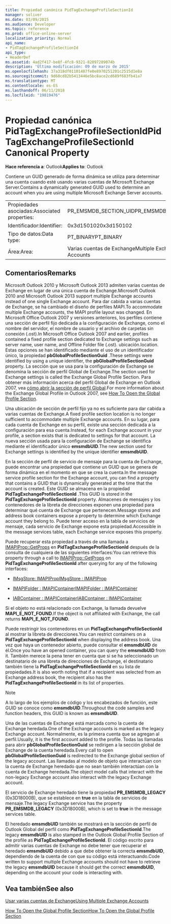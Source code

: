 ```yaml
---
title: Propiedad canónica PidTagExchangeProfileSectionId
manager: soliver
ms.date: 03/09/2015
ms.audience: Developer
ms.topic: reference
ms.prod: office-online-server
localization_priority: Normal
api_name:
- PidTagExchangeProfileSectionId
api_type:
- HeaderDef
ms.assetid: 4ad2f417-be8f-4fc8-9321-82097289074b
description: 'Última modificación: 09 de marzo de 2015'
ms.openlocfilehash: 37a318df01101487fe0e8970251201c2515d1e8a
ms.sourcegitcommit: 9d60cd82b5413446e5bc8ace2cd689f683fb41a7
ms.translationtype: MT
ms.contentlocale: es-ES
ms.lasthandoff: 06/11/2018
ms.locfileid: "19819476"
---
```

# <a name="pidtagexchangeprofilesectionid-canonical-property"></a><span data-ttu-id="852c1-103">Propiedad canónica PidTagExchangeProfileSectionId</span><span class="sxs-lookup"><span data-stu-id="852c1-103">PidTagExchangeProfileSectionId Canonical Property</span></span>

  
  
<span data-ttu-id="852c1-104">**Hace referencia a**: Outlook</span><span class="sxs-lookup"><span data-stu-id="852c1-104">**Applies to**: Outlook</span></span> 
  
<span data-ttu-id="852c1-105">Contiene un GUID generado de forma dinámica se utiliza para determinar una cuenta cuando esté usando varias cuentas de Microsoft Exchange Server.</span><span class="sxs-lookup"><span data-stu-id="852c1-105">Contains a dynamically generated GUID used to determine an account when you are using multiple Microsoft Exchange Server accounts.</span></span>
  
|||
|:-----|:-----|
|<span data-ttu-id="852c1-106">Propiedades asociadas:</span><span class="sxs-lookup"><span data-stu-id="852c1-106">Associated properties:</span></span>  <br/> |<span data-ttu-id="852c1-107">PR_EMSMDB_SECTION_UID</span><span class="sxs-lookup"><span data-stu-id="852c1-107">PR_EMSMDB_SECTION_UID</span></span>  <br/> |
|<span data-ttu-id="852c1-108">Identificador:</span><span class="sxs-lookup"><span data-stu-id="852c1-108">Identifier:</span></span>  <br/> |<span data-ttu-id="852c1-109">0x3d150102</span><span class="sxs-lookup"><span data-stu-id="852c1-109">0x3d150102</span></span>  <br/> |
|<span data-ttu-id="852c1-110">Tipo de datos:</span><span class="sxs-lookup"><span data-stu-id="852c1-110">Data type:</span></span>  <br/> |<span data-ttu-id="852c1-111">PT_BINARY</span><span class="sxs-lookup"><span data-stu-id="852c1-111">PT_BINARY</span></span>  <br/> |
|<span data-ttu-id="852c1-112">Área:</span><span class="sxs-lookup"><span data-stu-id="852c1-112">Area:</span></span>  <br/> |<span data-ttu-id="852c1-113">Varias cuentas de Exchange</span><span class="sxs-lookup"><span data-stu-id="852c1-113">Multiple Exchange Accounts</span></span>  <br/> |
   
## <a name="remarks"></a><span data-ttu-id="852c1-114">Comentarios</span><span class="sxs-lookup"><span data-stu-id="852c1-114">Remarks</span></span>

<span data-ttu-id="852c1-115">Microsoft Outlook 2010 y Microsoft Outlook 2013 admiten varias cuentas de Exchange en lugar de una única cuenta de Exchange.</span><span class="sxs-lookup"><span data-stu-id="852c1-115">Microsoft Outlook 2010 and Microsoft Outlook 2013 support multiple Exchange accounts instead of one single Exchange account.</span></span> <span data-ttu-id="852c1-116">Para dar cabida a varias cuentas de Exchange, se ha cambiado el diseño de perfiles MAPI.</span><span class="sxs-lookup"><span data-stu-id="852c1-116">To accommodate multiple Exchange accounts, the MAPI profile layout was changed.</span></span> <span data-ttu-id="852c1-117">En Microsoft Office Outlook 2007 y versiones anteriores, los perfiles contiene una sección de perfil fijo dedicada a la configuración de Exchange, como el nombre del servidor, el nombre de usuario y el archivo de carpetas sin conexión (.ost).</span><span class="sxs-lookup"><span data-stu-id="852c1-117">In Microsoft Office Outlook 2007 and earlier, profiles contained a fixed profile section dedicated to Exchange settings such as server name, user name, and Offline Folder file (.ost).</span></span> <span data-ttu-id="852c1-118">ubicación.</span><span class="sxs-lookup"><span data-stu-id="852c1-118">location.</span></span> <span data-ttu-id="852c1-119">Estas opciones se han identificado mediante el uso de un identificador único, la propiedad **pbGlobalProfileSectionGuid** .</span><span class="sxs-lookup"><span data-stu-id="852c1-119">These settings were identified by using a unique identifier, the **pbGlobalProfileSectionGuid** property.</span></span> <span data-ttu-id="852c1-120">La sección que se usa para la configuración de Exchange se denomina la sección de perfil Global de Exchange.</span><span class="sxs-lookup"><span data-stu-id="852c1-120">The section used for Exchange settings is called the Exchange Global Profile Section.</span></span> <span data-ttu-id="852c1-121">Para obtener más información acerca del perfil Global de Exchange en Outlook 2007, vea [cómo abrir la sección de perfil Global](http://support.microsoft.com/kb/188482).</span><span class="sxs-lookup"><span data-stu-id="852c1-121">For more information about the Exchange Global Profile in Outlook 2007, see [How To Open the Global Profile Section](http://support.microsoft.com/kb/188482).</span></span>
  
<span data-ttu-id="852c1-122">Una ubicación de sección de perfil fijo ya no es suficiente para dar cabida a varias cuentas de Exchange.</span><span class="sxs-lookup"><span data-stu-id="852c1-122">A fixed profile section location is no longer sufficient to accommodate multiple Exchange accounts.</span></span> <span data-ttu-id="852c1-123">En su lugar, para cada cuenta de Exchange en su perfil, existe una sección dedicada a la configuración para esa cuenta.</span><span class="sxs-lookup"><span data-stu-id="852c1-123">Instead, for each Exchange account in your profile, a section exists that is dedicated to settings for that account.</span></span> <span data-ttu-id="852c1-124">La nueva sección usada para la configuración de Exchange se identifica mediante el identificador único **emsmdbUID**.</span><span class="sxs-lookup"><span data-stu-id="852c1-124">The new section used for Exchange settings is identified by the unique identifier **emsmdbUID**.</span></span>
  
<span data-ttu-id="852c1-125">En la sección de perfil de servicio de mensaje para la cuenta de Exchange, puede encontrar una propiedad que contiene un GUID que se genera de forma dinámica en el momento en que se crea la cuenta.</span><span class="sxs-lookup"><span data-stu-id="852c1-125">In the message service profile section for the Exchange account, you can find a property that contains a GUID that is dynamically generated at the time that the account is created.</span></span> <span data-ttu-id="852c1-126">Este GUID se almacena en la propiedad **PidTagExchangeProfileSectionId** .</span><span class="sxs-lookup"><span data-stu-id="852c1-126">This GUID is stored in the **PidTagExchangeProfileSectionId** property.</span></span> <span data-ttu-id="852c1-127">Almacenes de mensajes y los contenedores de la libreta de direcciones exponen una propiedad para determinar qué cuenta de Exchange que pertenecen.</span><span class="sxs-lookup"><span data-stu-id="852c1-127">Message stores and address book containers expose a property to determine which Exchange account they belong to.</span></span> <span data-ttu-id="852c1-128">Puede tener acceso en la tabla de servicios de mensaje, cada servicio de Exchange expone esta propiedad.</span><span class="sxs-lookup"><span data-stu-id="852c1-128">Accessible in the message services table, each Exchange service exposes this property.</span></span> 
  
<span data-ttu-id="852c1-129">Puede recuperar esta propiedad a través de una llamada a [IMAPIProp::GetProps](imapiprop-getprops.md) en **PidTagExchangeProfileSectionId** después de la consulta de cualquiera de las siguientes interfaces:</span><span class="sxs-lookup"><span data-stu-id="852c1-129">You can retrieve this property through a call to [IMAPIProp::GetProps](imapiprop-getprops.md) on **PidTagExchangeProfileSectionId** after querying for any of the following interfaces:</span></span> 
  
- [<span data-ttu-id="852c1-130">IMsgStore: IMAPIProp</span><span class="sxs-lookup"><span data-stu-id="852c1-130">IMsgStore : IMAPIProp</span></span>](imsgstoreimapiprop.md)
    
- [<span data-ttu-id="852c1-131">IMAPIFolder : IMAPIContainer</span><span class="sxs-lookup"><span data-stu-id="852c1-131">IMAPIFolder : IMAPIContainer</span></span>](imapifolderimapicontainer.md)
    
- [<span data-ttu-id="852c1-132">IABContainer : IMAPIContainer</span><span class="sxs-lookup"><span data-stu-id="852c1-132">IABContainer : IMAPIContainer</span></span>](iabcontainerimapicontainer.md)
    
<span data-ttu-id="852c1-133">Si el objeto no está relacionado con Exchange, la llamada devuelve **MAPI_E_NOT_FOUND**.</span><span class="sxs-lookup"><span data-stu-id="852c1-133">If the object is not affiliated with Exchange, the call returns **MAPI_E_NOT_FOUND**.</span></span>
  
<span data-ttu-id="852c1-134">Puede restringir los contenedores en un **PidTagExchangeProfileSectionId** al mostrar la libreta de direcciones.</span><span class="sxs-lookup"><span data-stu-id="852c1-134">You can restrict containers on a **PidTagExchangeProfileSectionId** when displaying the address book.</span></span> <span data-ttu-id="852c1-135">Una vez que haya un contenedor abierto, puede consultar el **emsmdbUID** de él.</span><span class="sxs-lookup"><span data-stu-id="852c1-135">Once you have an opened container, you can query the **emsmdbUID** from it.</span></span> <span data-ttu-id="852c1-136">También merece la pena tener en cuenta que si se ha seleccionado un destinatario de una libreta de direcciones de Exchange, el destinatario también tiene la **PidTagExchangeProfileSectionId** en su lista de propiedades.</span><span class="sxs-lookup"><span data-stu-id="852c1-136">It is also worth noting that if a recipient was selected from an Exchange address book, the recipient also has the **PidTagExchangeProfileSectionId** in its list of properties.</span></span> 
  
> [!NOTE]
> <span data-ttu-id="852c1-137">A lo largo de los ejemplos de código y los encabezados de función, este GUID se conoce como **emsmdbUID**.</span><span class="sxs-lookup"><span data-stu-id="852c1-137">Throughout the code samples and function headers, this GUID is known as **emsmdbUID**.</span></span> 
  
<span data-ttu-id="852c1-138">Una de las cuentas de Exchange está marcada como la cuenta de Exchange heredada.</span><span class="sxs-lookup"><span data-stu-id="852c1-138">One of the Exchange accounts is marked as the legacy Exchange account.</span></span> <span data-ttu-id="852c1-139">Normalmente, es la primera cuenta que se agregan al perfil.</span><span class="sxs-lookup"><span data-stu-id="852c1-139">Usually, it is the first account added to the profile.</span></span> <span data-ttu-id="852c1-140">Todas las llamadas para abrir **pbGlobalProfileSectionGuid** se redirigen a la sección global de Exchange de la cuenta heredada.</span><span class="sxs-lookup"><span data-stu-id="852c1-140">Every call to open **pbGlobalProfileSectionGuid** is redirected to the Exchange global section of the legacy account.</span></span> <span data-ttu-id="852c1-141">Las llamadas al modelo de objeto que interactúan con la cuenta de Exchange heredado que no sean también interactúan con la cuenta de Exchange heredada.</span><span class="sxs-lookup"><span data-stu-id="852c1-141">The object model calls that interact with the non-legacy Exchange account also interact with the legacy Exchange account.</span></span> 
  
<span data-ttu-id="852c1-142">El servicio de Exchange heredado tiene la propiedad **PR_EMSMDB_LEGACY** (0x3D18000B), que se establece en **true** en la tabla de servicios de mensaje.</span><span class="sxs-lookup"><span data-stu-id="852c1-142">The legacy Exchange service has the property **PR_EMSMDB_LEGACY** (0x3D18000B), which is set to **true** in the message services table.</span></span> 
  
<span data-ttu-id="852c1-143">El heredado **emsmdbUID** también se mostrará en la sección de perfil de Outlook Global del perfil como **PidTagExchangeProfileSectionId**.</span><span class="sxs-lookup"><span data-stu-id="852c1-143">The legacy **emsmdbUID** is also stamped in the Outlook Global Profile Section of the profile as **PidTagExchangeProfileSectionId**.</span></span> <span data-ttu-id="852c1-144">El código escrito para admitir varias cuentas de Exchange no debe tener que recuperar el heredado **emsmdbUID** debido a que debe obtener la correcta **emsmdbUID**, dependiendo de la cuenta de con que su código está interactuando.</span><span class="sxs-lookup"><span data-stu-id="852c1-144">Code written to support multiple Exchange accounts should not have to retrieve the legacy **emsmdbUID** because it should get the correct **emsmdbUID**, depending on the account your code is interacting with.</span></span>
  
## <a name="see-also"></a><span data-ttu-id="852c1-145">Vea también</span><span class="sxs-lookup"><span data-stu-id="852c1-145">See also</span></span>



[<span data-ttu-id="852c1-146">Usar varias cuentas de Exchange</span><span class="sxs-lookup"><span data-stu-id="852c1-146">Using Multiple Exchange Accounts</span></span>](using-multiple-exchange-accounts.md)


[<span data-ttu-id="852c1-147">How To Open the Global Profile Section</span><span class="sxs-lookup"><span data-stu-id="852c1-147">How To Open the Global Profile Section</span></span>](http://support.microsoft.com/kb/188482)

